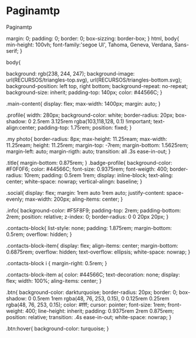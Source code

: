 # Paginamtp
Paginamtp

  margin: 0;
  padding: 0;
  border: 0;
  box-sizzing: border-box;
}
  html, body{
  min-height: 100vh;
  font-family:'segoe UI', Tahoma, Geneva, Verdana, Sans-serif;
}

body{

  background: rgb(238, 244, 247);
  background-image: url(RECURSOS/triangles-top.svg), url(RECURSOS/triangles-bottom.svg);
  background-position: left top, right bottom;
  background-repeat: no-repeat;
  background-size: inherit;
  padding-top: 140px;
  color: #44566C;
}

.main-content{
  display: flex;
  max-width: 1400px;
  margin: auto;
}

.profile{
  width: 280px;
  background-color: white;
  border-radius: 20px;
  box-shadow: 0 2.5rem 3.125rem rgba(103,118,128, 0.1) !important;
  text-align:center;
  padding-top: 1.75rem;
  position: fixed;
}

.my photo{
  border-radius: 8px;
  max-height: 11.25ream;
  max-width: 11.25ream;
  height: 11.25rem;
  margin-top: -7rem;
  margin-bottom: 1.5625rem;
  margin-left: auto;
  margin-rigth: auto;
  transition: all .3s ease-in-out;
}

.title{
  margin-bottom: 0.875rem;
}
.badge-profile{
  background-color: #F0F0F6;
  color: #44566C;
  font-size: 0.9375rem;
  font-weigth: 400;
  border-radius: 10rem;
  padding: 0.5rem 1rem;
  display: inline-block;
  text-aling: center;
  white-space: nowrap;
  vertical-alingn: baseline;
}

.social{
  display: flex;
  margin: 1rem auto 1rem auto;
  justify-content: space-evenly;
  max-width: 200px;
  aling-items: center;
}

.info{
  background-color: #F5F8F9;
  padding-top: 2rem;
  padding-bottom: 2rem;
  position: relative;
  z-index: 0;
  border-radius: 0 0 20px 20px;
}

.contacts-block{
  list-style: none;
  padding: 1.875rem;
  margin-bottom: 0.5rem;
  overflow: hidden;
}



.contacts-block-item{
  display: flex;
  align-items: center;
  margin-bottom: 0.6875rem;
  overflow: hidden;
  text-overflow: ellipsis;
  white-space: nowrap;
}

.contacts-block i {
  margin-right: 0.5rem;
}

.contacts-block-item a{
  color: #44566C;
  text-decoration: none;
  display: flex;
  width: 100%;
  aling-items: center;
}

.btn{
  background-color: darkturquoise;
  border-radius: 20px;
  border: 0;
  box-shadow: 0 0.5rem 1rem rgba(48, 76, 253, 0.15), 0 0.125rem 0.25rem rgba(48, 76, 253, 0.15);
  color: #fff;
  cursor: pointer;
  font-size: 1rem;
  front-weight: 400;
  line-height: inherit;
  padding: 0.9375rem 2rem 0.875rem;
  position: relative;
  transition: .4s ease-in-out;
  white-space: nowrap;
}

.btn:hover{
  background-color: turquoise;
}
